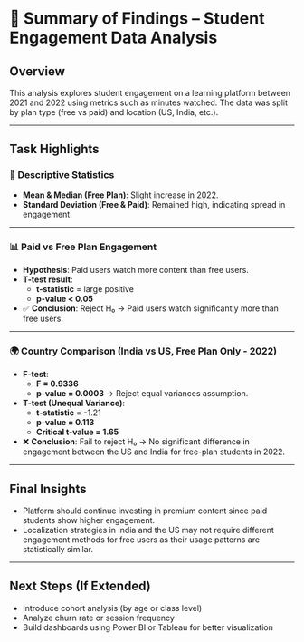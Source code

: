 # 📄 Summary of Findings – Student Engagement Data Analysis

## Overview

This analysis explores student engagement on a learning platform between 2021 and 2022 using metrics such as minutes watched. The data was split by plan type (free vs paid) and location (US, India, etc.).

---

## Task Highlights

### 🧮 Descriptive Statistics
- **Mean & Median (Free Plan)**: Slight increase in 2022.
- **Standard Deviation (Free & Paid)**: Remained high, indicating spread in engagement.

---

### 📊 Paid vs Free Plan Engagement
- **Hypothesis**: Paid users watch more content than free users.
- **T-test result**: 
  - **t-statistic** = large positive
  - **p-value < 0.05**
- ✅ **Conclusion**: Reject H₀ → Paid users watch significantly more than free users.

---

### 🌍 Country Comparison (India vs US, Free Plan Only - 2022)
- **F-test**:
  - **F = 0.9336**
  - **p-value = 0.0003** → Reject equal variances assumption.
- **T-test (Unequal Variance)**:
  - **t-statistic** = -1.21
  - **p-value = 0.113**
  - **Critical t-value = 1.65**
- ❌ **Conclusion**: Fail to reject H₀ → No significant difference in engagement between the US and India for free-plan students in 2022.

---

## Final Insights

- Platform should continue investing in premium content since paid students show higher engagement.
- Localization strategies in India and the US may not require different engagement methods for free users as their usage patterns are statistically similar.

---

## Next Steps (If Extended)

- Introduce cohort analysis (by age or class level)
- Analyze churn rate or session frequency
- Build dashboards using Power BI or Tableau for better visualization
